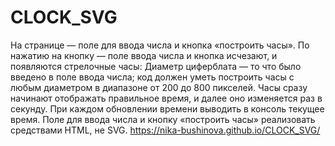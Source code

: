 # CLOCK_SVG
На странице — поле для ввода числа и кнопка «построить часы». По нажатию на кнопку — поле ввода числа и кнопка исчезают, и появляются стрелочные часы: Диаметр циферблата — то что было введено в поле ввода числа; код должен уметь построить часы с любым диаметром в диапазоне от 200 до 800 пикселей. Часы сразу начинают отображать правильное время, и далее оно изменяется раз в секунду. При каждом обновлении времени выводить в консоль текущее время. Поле для ввода числа и кнопку «построить часы» реализовать средствами HTML, не SVG. 
https://nika-bushinova.github.io/CLOCK_SVG/

